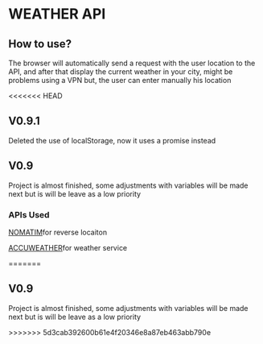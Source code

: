 <h1>WEATHER API</h1>
<h2>How to use?</h2>
<p>The browser will automatically send a request with the user location to the API, and after that display the current weather in your city, might be problems using a VPN but, the user can enter manually his location </p>
<<<<<<< HEAD
<h2>V0.9.1</h2>
<p>Deleted the use of localStorage, now it uses a promise instead</p>
<h2>V0.9</h2>
<p>Project is almost finished, some adjustments with variables will be made next but is will be leave as a low priority<p>
<h3>APIs Used</h3>
<p><a href="https://nominatim.openstreetmap.org/">NOMATIM</a>for reverse locaiton <p>
<p><a href="https://developer.accuweather.com/">ACCUWEATHER</a>for weather service</p>
=======
<h2>V0.9</h2>
<p>Project is almost finished, some adjustments with variables will be made next but is will be leave as a low priority<p>
>>>>>>> 5d3cab392600b61e4f20346e8a87eb463abb790e
